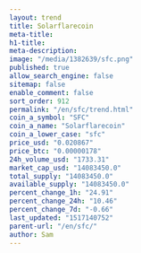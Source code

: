 ```yaml
---
layout: trend
title: Solarflarecoin
meta-title: 
h1-title: 
meta-description: 
image: "/media/1382639/sfc.png"
published: true
allow_search_engine: false
sitemap: false
enable_comment: false
sort_order: 912
permalink: "/en/sfc/trend.html"
coin_a_symbol: "SFC"
coin_a_name: "Solarflarecoin"
coin_a_lower_case: "sfc"
price_usd: "0.020867"
price_btc: "0.00000178"
24h_volume_usd: "1733.31"
market_cap_usd: "14083450.0"
total_supply: "14083450.0"
available_supply: "14083450.0"
percent_change_1h: "24.91"
percent_change_24h: "10.46"
percent_change_7d: "-0.66"
last_updated: "1517140752"
parent-url: "/en/sfc/"
author: Sam
---
```


